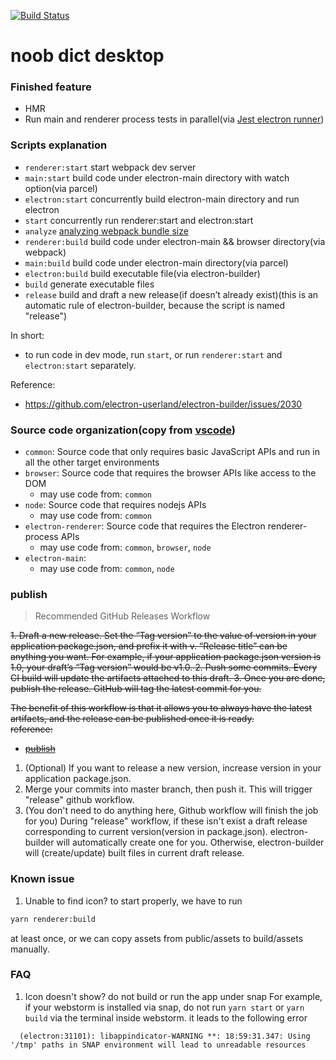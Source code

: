 [![Build Status](https://travis-ci.org/noob9527/noob-dict-desktop.svg?branch=master)](https://travis-ci.org/noob9527/noob-dict-desktop)
# noob dict desktop

### Finished feature
- HMR
- Run main and renderer process tests in parallel(via [Jest electron runner](https://github.com/facebook-atom/jest-electron-runner))

### Scripts explanation
- `renderer:start` start webpack dev server
- `main:start` build code under electron-main directory with watch option(via parcel)
- `electron:start` concurrently build electron-main directory and run electron
- `start` concurrently run renderer:start and electron:start
- `analyze` [analyzing webpack bundle size](https://create-react-app.dev/docs/analyzing-the-bundle-size/)
- `renderer:build` build code under electron-main && browser directory(via webpack)
- `main:build` build code under electron-main directory(via parcel)
- `electron:build` build executable file(via electron-builder)
- `build` generate executable files
- `release` build and draft a new release(if doesn’t already exist)(this is an automatic rule of electron-builder, because the script is named "release")

In short:
- to run code in dev mode, run `start`, or run `renderer:start` and `electron:start` separately.

Reference:
- https://github.com/electron-userland/electron-builder/issues/2030

### Source code organization(copy from [vscode](https://github.com/microsoft/vscode/wiki/Source-Code-Organization))
- `common`: Source code that only requires basic JavaScript APIs and run in all the other target environments
- `browser`: Source code that requires the browser APIs like access to the DOM
    - may use code from: `common`
- `node`: Source code that requires nodejs APIs
    - may use code from: `common`
- `electron-renderer`: Source code that requires the Electron renderer-process APIs
    - may use code from: `common`, `browser`, `node`
- `electron-main`:
    - may use code from: `common`, `node`

### publish
> Recommended GitHub Releases Workflow

<div style="text-decoration: line-through">
1. Draft a new release. Set the “Tag version” to the value of version in your application package.json, and prefix it with v. “Release title” can be anything you want.  
  For example, if your application package.json version is 1.0, your draft’s “Tag version” would be v1.0.
2. Push some commits. Every CI build will update the artifacts attached to this draft.
3. Once you are done, publish the release. GitHub will tag the latest commit for you.

The benefit of this workflow is that it allows you to always have the latest artifacts, and the release can be published once it is ready.  
reference:  
- [publish](https://www.electron.build/configuration/publish)
</div>

1. (Optional) If you want to release a new version, increase version in your application package.json.
2. Merge your commits into master branch, then push it. This will trigger "release" github workflow.
3. (You don't need to do anything here, Github workflow will finish the job for you) During "release" workflow, if these isn't exist a draft release corresponding to current version(version in package.json). electron-builder will automatically create one for you. Otherwise, electron-builder will (create/update) built files in current draft release.

### Known issue
1. Unable to find icon?
to start properly, we have to run
```bash
yarn renderer:build
```
at least once, or we can copy assets from public/assets to build/assets manually.

### FAQ
1. Icon doesn't show?
  do not build or run the app under snap
  For example, if your webstorm is installed via snap, do not run `yarn start` or `yarn build` via the terminal inside webstorm. it leads to the following error
  ```
    (electron:31101): libappindicator-WARNING **: 18:59:31.347: Using '/tmp' paths in SNAP environment will lead to unreadable resources
  ```
